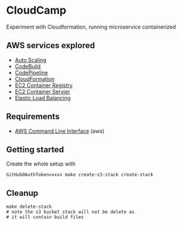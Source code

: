 # CloudCamp

Experiment with Cloudformation, running microservice
containerized

## AWS services explored

 - [Auto Scaling](https://aws.amazon.com/autoscaling)
 - [CodeBuild](https://aws.amazon.com/codebuild)
 - [CodePipeline](https://aws.amazon.com/codepipeline)
 - [CloudFormation](https://aws.amazon.com/cloudformation)
 - [EC2 Container Registry](https://aws.amazon.com/ecr/)
 - [EC2 Container Servier](https://aws.amazon.com/ecs/)
 - [Elastic Load Balancing](https://aws.amazon.com/elasticloadbalancing)

## Requirements

 - [AWS Command Line Interface](https://aws.amazon.com/cli/) (aws)

## Getting started

Create the whole setup with

    GitHubOAuthToken=xxxx make create-s3-stack create-stack

## Cleanup

    make delete-stack
    # note the s3 bucket stack will not be delete as
    # it will contain build files